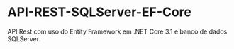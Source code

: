 # API-REST-SQLServer-EF-Core
API Rest com uso do Entity Framework em .NET Core 3.1 e banco de dados SQLServer.
